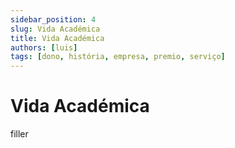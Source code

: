 ```yaml
---
sidebar_position: 4
slug: Vida Académica
title: Vida Académica
authors: [luis]
tags: [dono, história, empresa, premio, serviço]
---
```


# Vida Académica

filler